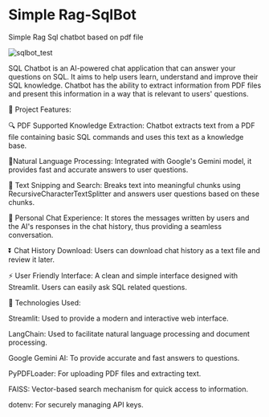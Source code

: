 # Simple Rag-SqlBot
Simple Rag Sql chatbot based on pdf file

![sqlbot_test](https://github.com/user-attachments/assets/3686ba2d-d84e-48ce-99bb-0669e5839f9f)

SQL Chatbot is an AI-powered chat application that can answer your questions on SQL. It aims to help users learn, understand and improve their SQL knowledge. Chatbot has the ability to extract information from PDF files and present this information in a way that is relevant to users' questions.

🚀 Project Features:

🔍 PDF Supported Knowledge Extraction:
Chatbot extracts text from a PDF file containing basic SQL commands and uses this text as a knowledge base.

🧠Natural Language Processing:
Integrated with Google's Gemini model, it provides fast and accurate answers to user questions.

📖 Text Snipping and Search:
Breaks text into meaningful chunks using RecursiveCharacterTextSplitter and answers user questions based on these chunks.

💬 Personal Chat Experience:
It stores the messages written by users and the AI's responses in the chat history, thus providing a seamless conversation.

⏬ Chat History Download:
Users can download chat history as a text file and review it later.

⚡ User Friendly Interface:
A clean and simple interface designed with Streamlit. Users can easily ask SQL related questions.

🔧 Technologies Used:

Streamlit: Used to provide a modern and interactive web interface.

LangChain: Used to facilitate natural language processing and document processing.

Google Gemini AI: To provide accurate and fast answers to questions.

PyPDFLoader: For uploading PDF files and extracting text.

FAISS: Vector-based search mechanism for quick access to information.

dotenv: For securely managing API keys.
